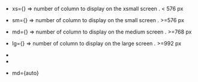 <!-- THINK MOBILE FIRST ! -->

* xs={<number>}  => number of column to display on the xsmall screen  . < 576 px
* sm={<number>}  => number of column to display on the small screen   . >=576 px 
* md={<number>}  => number of column to display on the medium screen  . >=768 px
* lg={<numbers>} => number of column to display on the large screen   . >=992 px

* <!-- auto wrapping -->
* <!-- auto wrap the content by default -->
* md={auto}

